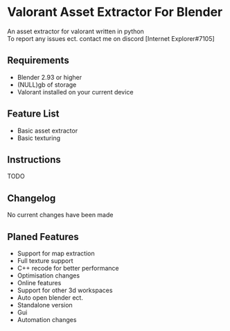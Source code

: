 # Valorant Asset Extractor For Blender

An asset extractor for valorant written in python 
<br>
To report any issues ect. contact me on discord [Internet Explorer#7105]

## Requirements

- Blender 2.93 or higher
- (NULL)gb of storage
- Valorant installed on your current device 

## Feature List

- Basic asset extractor
- Basic texturing

## Instructions

TODO

## Changelog

No current changes have been made

## Planed Features

- Support for map extraction
- Full texture support
- C++ recode for better performance
- Optimisation changes
- Online features
- Support for other 3d workspaces
- Auto open blender ect.
- Standalone version
- Gui
- Automation changes
